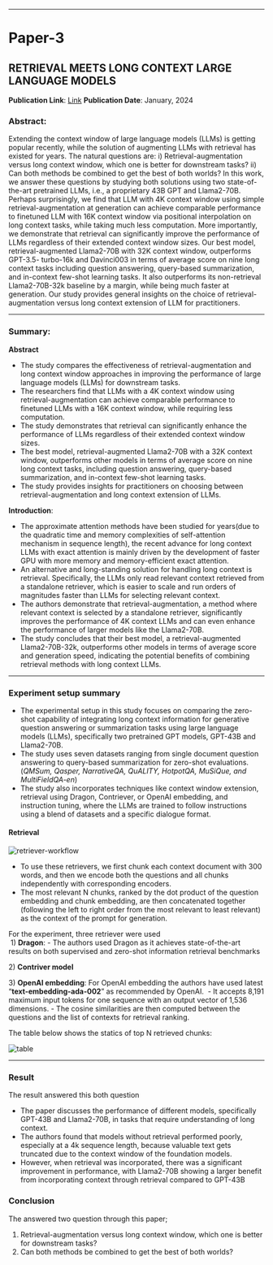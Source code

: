 
---
# Paper-3
## RETRIEVAL MEETS LONG CONTEXT LARGE LANGUAGE MODELS
**Publication Link**: [Link](https://arxiv.org/pdf/2310.03025.pdf) 
**Publication Date**: January, 2024

### Abstract:
Extending the context window of large language models (LLMs) is getting popular recently, while the solution of augmenting LLMs with retrieval has existed for years. The natural questions are: i) Retrieval-augmentation versus long context window, which one is better for downstream tasks? ii) Can both methods be combined to get the best of both worlds? In this work, we answer these questions by studying both solutions using two state-of-the-art pretrained LLMs, i.e., a proprietary 43B GPT and Llama2-70B. Perhaps surprisingly, we find that LLM with 4K context window using simple retrieval-augmentation at generation can achieve comparable performance to finetuned LLM with 16K context window via positional interpolation on long context tasks, while taking much less computation. More importantly, we demonstrate that retrieval can significantly improve the performance of LLMs regardless of their extended context window sizes. Our best model, retrieval-augmented Llama2-70B with 32K context window, outperforms GPT-3.5- turbo-16k and Davinci003 in terms of average score on nine long context tasks including question answering, query-based summarization, and in-context few-shot learning tasks. It also outperforms its non-retrieval Llama2-70B-32k baseline by a margin, while being much faster at generation. Our study provides general insights on the choice of retrieval-augmentation versus long context extension of LLM for practitioners.

---

### Summary:
**Abstract**

- The study compares the effectiveness of retrieval-augmentation and long context window approaches in improving the performance of large language models (LLMs) for downstream tasks.
- The researchers find that LLMs with a 4K context window using retrieval-augmentation can achieve comparable performance to finetuned LLMs with a 16K context window, while requiring less computation.
- The study demonstrates that retrieval can significantly enhance the performance of LLMs regardless of their extended context window sizes.
- The best model, retrieval-augmented Llama2-70B with a 32K context window, outperforms other models in terms of average score on nine long context tasks, including question answering, query-based summarization, and in-context few-shot learning tasks.
- The study provides insights for practitioners on choosing between retrieval-augmentation and long context extension of LLMs.

**Introduction**:

- The approximate attention methods have been studied for years(due to the quadratic time and memory complexities of self-attention mechanism in sequence length), the recent advance for long context LLMs with exact attention is mainly driven by the development of faster GPU with more memory and memory-efficient exact attention.
- An alternative and long-standing solution for handling long context is retrieval. Specifically, the LLMs only read relevant context retrieved from a standalone retriever, which is easier to scale and run orders of magnitudes faster than LLMs for selecting relevant context.
- The authors demonstrate that retrieval-augmentation, a method where relevant context is selected by a standalone retriever, significantly improves the performance of 4K context LLMs and can even enhance the performance of larger models like the Llama2-70B.
- The study concludes that their best model, a retrieval-augmented Llama2-70B-32k, outperforms other models in terms of average score and generation speed, indicating the potential benefits of combining retrieval methods with long context LLMs.

---

### Experiment setup summary

- The experimental setup in this study focuses on comparing the zero-shot capability of integrating long context information for generative question answering or summarization tasks using large language models (LLMs), specifically two pretrained GPT models, GPT-43B and Llama2-70B.
- The study uses seven datasets ranging from single document question answering to query-based summarization for zero-shot evaluations.(*QMSum, Qasper, NarrativeQA, QuALITY, HotpotQA, MuSiQue, and MultiFieldQA-en*)
- The study also incorporates techniques like context window extension, retrieval using Dragon, Contriever, or OpenAI embedding, and instruction tuning, where the LLMs are trained to follow instructions using a blend of datasets and a specific dialogue format.

#### Retrieval

![retriever-workflow](retrivere-working.png)
- To use these retrievers, we first chunk each context document with 300 words, and then we encode both the questions and all chunks independently with corresponding encoders.
- The most relevant N chunks, ranked by the dot product of the question embedding and chunk embedding, are then concatenated together (following the left to right order from the most relevant to least relevant) as the context of the prompt for generation.

For the experiment, three retriever were used  
 1) **Dragon**:
	- The authors used Dragon as it achieves state-of-the-art results on both supervised and zero-shot information retrieval benchmarks

2) **Contriver model**

3) **OpenAI embedding**: For OpenAI embedding the authors have used latest “**text-embedding-ada-002**” as recommended by OpenAI. 
	- It accepts 8,191 maximum input tokens for one sequence with an output vector of 1,536 dimensions.
	- The cosine similarities are then computed between the questions and the list of contexts for retrieval ranking.

The table below shows the statics of top N retrieved chunks:

![table](retriever.png)

---

### Result
The result answered this both question

- The paper discusses the performance of different models, specifically GPT-43B and Llama2-70B, in tasks that require understanding of long context.
- The authors found that models without retrieval performed poorly, especially at a 4k sequence length, because valuable text gets truncated due to the context window of the foundation models.
- However, when retrieval was incorporated, there was a significant improvement in performance, with Llama2-70B showing a larger benefit from incorporating context through retrieval compared to GPT-43B

### Conclusion

The answered two question through this paper;  
1. Retrieval-augmentation versus long context window, which one is better for downstream tasks?
2. Can both methods be combined to get the best of both worlds?
